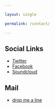 ```yaml
---

layout: single

permalink: /contact/

---
```



<h2 title="Social Links">Social Links</h2>

<ul>
<li><a href="http://www.twitter.com/nicklevantis" target="_blank">Twitter</a></li>
<li><a href="http://facebook.com/nicklevantis1" target="_blank">Facebook</a></li>
<li><a href="http://soundcloud.com/nicklevantis" target="_blank">Soundcloud</a></li>
</ul>


<h2 title="Mail">Mail</h2>

<ul>
<li><a href="mailto:&#110;&#105;&#099;&#107;&#108;&#101;&#118;&#097;&#110;&#116;&#105;&#115;&#064;&#103;&#109;&#097;&#105;&#108;&#046;&#099;&#111;&#109;">drop me a line</a></li>
</ul>
